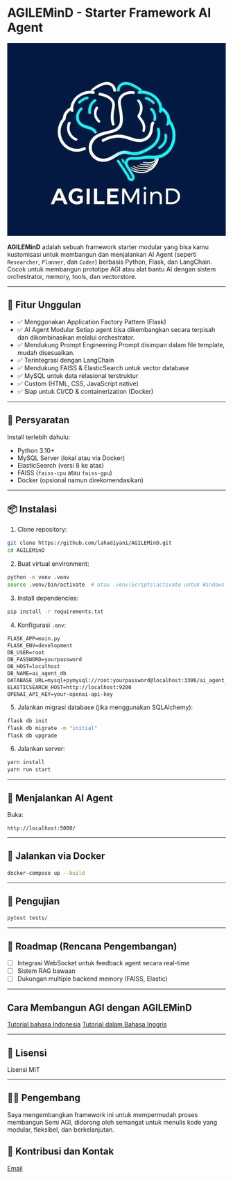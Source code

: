 # AGILEMinD - Starter Framework AI Agent

![logo](app/static/assets/icon.jpg)

**AGILEMinD** adalah sebuah framework starter modular yang bisa kamu kustomisasi untuk membangun dan menjalankan AI Agent (seperti `Researcher`, `Planner`, dan `Coder`) berbasis Python, Flask, dan LangChain. Cocok untuk membangun prototipe AGI atau alat bantu AI dengan sistem orchestrator, memory, tools, dan vectorstore.

---

## 🚀 Fitur Unggulan

* ✅ Menggunakan Application Factory Pattern (Flask)
* ✅ AI Agent Modular Setiap agent bisa dikembangkan secara terpisah dan dikombinasikan melalui orchestrator.
* ✅ Mendukung Prompt Engineering Prompt disimpan dalam file template, mudah disesuaikan.
* ✅ Terintegrasi dengan LangChain
* ✅ Mendukung FAISS & ElasticSearch untuk vector database
* ✅ MySQL untuk data relasional terstruktur
* ✅ Custom (HTML, CSS, JavaScript native)
* ✅ Siap untuk CI/CD & containerization (Docker)

---

## 🔧 Persyaratan

Install terlebih dahulu:

* Python 3.10+
* MySQL Server (lokal atau via Docker)
* ElasticSearch (versi 8 ke atas)
* FAISS (`faiss-cpu` atau `faiss-gpu`)
* Docker (opsional namun direkomendasikan)

---

## 📦 Instalasi

1. Clone repository:

```bash
git clone https://github.com/lahadiyani/AGILEMinD.git
cd AGILEMinD
```

2. Buat virtual environment:

```bash
python -m venv .venv
source .venv/bin/activate  # atau .venv\Scripts\activate untuk Windows
```

3. Install dependencies:

```bash
pip install -r requirements.txt
```

4. Konfigurasi `.env`:

```env
FLASK_APP=main.py
FLASK_ENV=development
DB_USER=root
DB_PASSWORD=yourpassword
DB_HOST=localhost
DB_NAME=ai_agent_db
DATABASE_URL=mysql+pymysql://root:yourpassword@localhost:3306/ai_agent_db
ELASTICSEARCH_HOST=http://localhost:9200
OPENAI_API_KEY=your-openai-api-key
```

5. Jalankan migrasi database (jika menggunakan SQLAlchemy):

```bash
flask db init
flask db migrate -m "initial"
flask db upgrade
```

6. Jalankan server:

```bash
yarn install
yarn run start
```

---

## 🧠 Menjalankan AI Agent

Buka:

```
http://localhost:5000/
```

---

## 🐳 Jalankan via Docker

```bash
docker-compose up --build
```

---

## 🧪 Pengujian

```bash
pytest tests/
```

---

## 📌 Roadmap (Rencana Pengembangan)

* [ ] Integrasi WebSocket untuk feedback agent secara real-time
* [ ] Sistem RAG bawaan
* [ ] Dukungan multiple backend memory (FAISS, Elastic)

---

## Cara Membangun AGI dengan AGILEMinD

[Tutorial bahasa Indonesia](documentation/tutorial.md)
[Tutorial dalam Bahasa Inggris](documentation/tutorial_eng.md)

---

## 📄 Lisensi

Lisensi MIT

---

## 👨‍💻 Pengembang

Saya mengembangkan framework ini untuk mempermudah proses membangun Semi AGI, didorong oleh semangat untuk menulis kode yang modular, fleksibel, dan berkelanjutan.

## 🤝 Kontribusi dan Kontak

[Email](lahadiyani@gmail.com)
